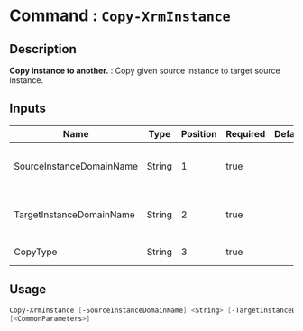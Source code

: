 ﻿# Command : `Copy-XrmInstance` 

## Description

**Copy instance to another.** : Copy given source instance to target source instance.

## Inputs

Name|Type|Position|Required|Default|Description
----|----|--------|--------|-------|-----------
SourceInstanceDomainName|String|1|true||Instance domain name (myinstance => myinstance.crm.dynamics1.com) that you want to copy
TargetInstanceDomainName|String|2|true||Instance domain name (myinstance => myinstance.crm.dynamics1.com) that you want to overwrite
CopyType|String|3|true||Copy type : MinimalCopy (schema only) / FullCopy (All)


## Usage

```Powershell 
Copy-XrmInstance [-SourceInstanceDomainName] <String> [-TargetInstanceDomainName] <String> [-CopyType] <String> 
[<CommonParameters>]
``` 


